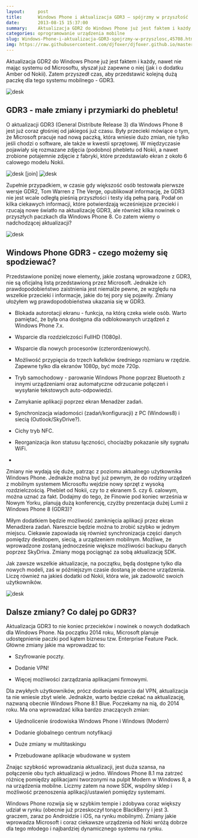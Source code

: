 ```yaml
---
layout:     post
title:      Windows Phone i aktualizacja GDR3 — spójrzmy w przyszłość
date:       2013-08-15 15:37:00
summary:    Aktualizacja GDR2 do Windows Phone już jest faktem i każdy, nawet nie mając systemu od Microsoftu, słyszał już zapewne o niej (jak i o dodatku Amber od Nokii). Zatem przyszedł czas, aby przedstawić kolejną dużą paczkę dla tego systemu mobilnego - GDR3. <!----><!---->GDR3 - małe zmiany i przymiarki do phebletu!O aktualizacji GDR3 (General Distribute Release 3) dla Windows Phone 8 jest już coraz gło...
categories: oprogramowanie urządzenia mobilne
slug: Windows-Phone-i-aktualizacja-GDR3-spojrzmy-w-przyszlosc,45708.html
img: https://raw.githubusercontent.com/djfoxer/djfoxer.github.io/master/_img/2013-8-15-_97_/g_-_-x-_-_-_x20130815125334_0.jpg
---
```




Aktualizacja GDR2 do Windows Phone już jest faktem i każdy, nawet nie mając systemu od Microsoftu, słyszał już zapewne o niej (jak i o dodatku Amber od Nokii). Zatem przyszedł czas, aby przedstawić kolejną dużą paczkę dla tego systemu mobilnego - GDR3. 




![desk](https://raw.githubusercontent.com/djfoxer/djfoxer.github.io/master/_img/2013-8-15-_97_/g_-_-x-_-_-_x20130815125334_0.jpg)





## GDR3 - małe zmiany i przymiarki do phebletu!



O aktualizacji GDR3 (General Distribute Release 3) dla Windows Phone 8 jest już coraz głośniej od jakiegoś już czasu. Były przecieki mówiące o tym, że Microsoft pracuje nad nową paczką, która wniesie dużo zmian, nie tylko jeśli chodzi o software, ale także w kwestii sprzętowej. W międzyczasie pojawiały się rozmazane zdjęcia (podobno) phebletu od Nokii, a nawet zrobione potajemnie zdjęcie z fabryki, które przedstawiało ekran z około 6 calowego modelu Nokii. 



![desk](https://raw.githubusercontent.com/djfoxer/djfoxer.github.io/master/_img/2013-8-15-_97_/g_-_-x-_-_-_x20130815125840_0.jpg)
[join]
![desk](https://raw.githubusercontent.com/djfoxer/djfoxer.github.io/master/_img/2013-8-15-_97_/g_-_-x-_-_-_x20130815130529_0.jpg)





Zupełnie przypadkiem, w czasie gdy większość osób testowała pierwsze wersje GDR2, Tom Warren z The Verge, opublikował informację, że GDR3 nie jest wcale odległą pieśnią przyszłości i testy idą pełną parą. Podał on kilka ciekawych informacji, które potwierdzają wcześniejsze przecieki i rzucają nowe światło na aktualizację GDR3, ale również kilka nowinek o przyszłych paczkach dla Windows Phone 8. Co zatem wiemy o nadchodzącej aktualizacji? 



![desk](https://raw.githubusercontent.com/djfoxer/djfoxer.github.io/master/_img/2013-8-15-_97_/g_-_-x-_-_-_x20130815125814_0.png)






## Windows Phone GDR3 - czego możemy się spodziewać?



Przedstawione poniżej nowe elementy, jakie zostaną wprowadzone z GDR3, nie są oficjalną listą przedstawioną przez Microsoft. Jednakże ich prawdopodobieństwo zaistnienia jest niemalże pewne, ze względu na wszelkie przecieki i informacje, jakie do tej pory się pojawiły. Zmiany ułożyłem wg prawdopodobieństwa ukazania się w GDR3.




  * Blokada autorotacji ekranu - funkcja, na którą czeka wiele osób. Warto pamiętać, że była ona dostępna dla odblokowanych urządzeń z Windows Phone 7.x.

  * Wsparcie dla rozdzielczości FullHD (1080p).

  * Wsparcie dla nowych procesorów (czterordzeniowych).

  * Możliwość przypięcia do trzech kafelków średniego rozmiaru w rzędzie. Zapewne tylko dla ekranów 1080p, być może 720p.

  * Tryb samochodowy - parowanie Windows Phone poprzez Bluetooth z innymi urządzeniami oraz automatyczne odrzucanie połączeń i wysyłanie tekstowych auto-odpowiedzi.

  * Zamykanie aplikacji poprzez ekran Menadżer zadań.

  * Synchronizacja wiadomości (zadań/konfiguracji) z PC (Windows8) i siecią (Outlook/SkyDrive?).

  * Cichy tryb NFC.

  * Reorganizacja ikon statusu łączności, chociażby pokazanie siły sygnału WiFi.

  * 



Zmiany nie wydają się duże, patrząc z poziomu aktualnego użytkownika Windows Phone. Jednakże można być już pewnym, że do rodziny urządzeń z mobilnym systemem Microsoftu wejdzie nowy sprzęt z wysoką rozdzielczością. Pheblet od Nokii, czy to z ekranem 5. czy 6. calowym, można uznać za fakt. Dodajmy do tego, że Finowie pod koniec września w Nowym Yorku, planują dużą konferencję, czyżby prezentacja dużej Lumii z Windows Phone 8 (GDR3)? 

Miłym dodatkiem będzie możliwość zamknięcia aplikacji przez ekran Menadżera zadań. Nareszcie będzie można to zrobić szybko w jednym miejscu. Ciekawie zapowiada się również synchronizacja części danych pomiędzy desktopem, siecią, a urządzeniem mobilnym. Możliwe, że wprowadzone zostaną jednocześnie większe możliwości backupu danych poprzez SkyDriva. Zmiany mogą pociągnąć za sobą aktualizację SDK.

Jak zawsze wszelkie aktualizacje, na początku, będą dostępne tylko dla nowych modeli, zaś w późniejszym czasie dostaną je obecne urządzenia. Liczę również na jakieś dodatki od Nokii, która wie, jak zadowolić swoich użytkowników.




![desk](https://raw.githubusercontent.com/djfoxer/djfoxer.github.io/master/_img/2013-8-15-_97_/g_-_-x-_-_-_x20130815125336_0.jpg)





## Dalsze zmiany? Co dalej po GDR3?



Aktualizacja GDR3 to nie koniec przecieków i nowinek o nowych dodatkach dla Windows Phone. Na początku 2014 roku, Microsoft planuje udostępnienie paczki pod kątem biznesu tzw. Enterprise Feature Pack. Główne zmiany jakie ma wprowadzać to:




  * Szyfrowanie poczty.

  * Dodanie VPN!

  * Więcej możliwości zarządzania aplikacjami firmowymi.



Dla zwykłych użytkowników, prócz dodania wsparcia dal VPN, aktualizacja ta nie wniesie zbyt wiele. Jednakże, warto będzie czekać na aktualizację, nazwaną obecnie Windows Phone 8.1 Blue. Poczekamy na nią, do 2014 roku. Ma ona wprowadzać kilka bardzo znaczących zmian:




  * Ujednolicenie środowiska Windows Phone i Windows (Modern)

  * Dodanie globalnego centrum notyfikacji

  * Duże zmiany w multitaskingu

  * Przebudowane aplikacje wbudowane w system



Znając szybkość wprowadzania aktualizacji, jest duża szansa, na połączenie obu tych aktualizacji w jedno. Windows Phone 8.1 ma zatrzeć różnicę pomiędzy aplikacjami tworzonymi na pulpit Modern w Windows 8, a na urządzenia mobilne. Liczmy zatem na nowe SDK, wspólny sklep i możliwość przenoszenia aplikacji/ustawień pomiędzy systemami.

Windows Phone rozwija się w szybkim tempie i zdobywa coraz większy udział w rynku (obecnie już przeskoczył tonące BlackBerry i jest 3. graczem, zaraz po Androidzie i iOS, na rynku mobilnym). Zmiany jakie wprowadza Microsoft i coraz ciekawsze urządzenia od Noki wróżą dobrze dla tego młodego i najbardziej dynamicznego systemu na rynku.

